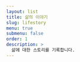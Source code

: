 ```yaml
---
layout: list
title: 삶의 이야기
slug: lifestory
menu: true
submenu: false
order: 1
description: >
  삶에 대한 스토리를 기록합니다.
---
```

